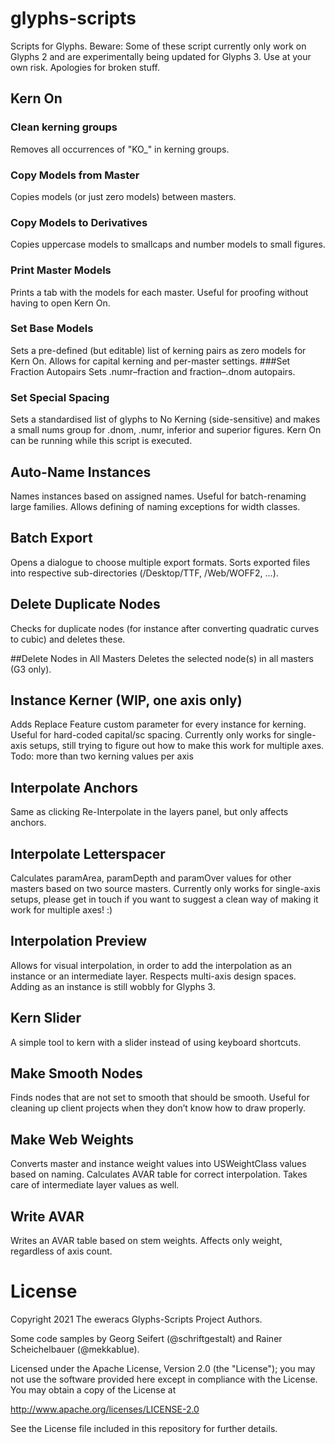 # glyphs-scripts
Scripts for Glyphs. Beware: Some of these script currently only work on Glyphs 2 and are experimentally being updated for Glyphs 3. Use at your own risk. Apologies for broken stuff.

## Kern On
### Clean kerning groups
Removes all occurrences of "KO_" in kerning groups.
### Copy Models from Master
Copies models (or just zero models) between masters.
### Copy Models to Derivatives
Copies uppercase models to smallcaps and number models to small figures.
### Print Master Models
Prints a tab with the models for each master. Useful for proofing without having to open Kern On.
### Set Base Models
Sets a pre-defined (but editable) list of kerning pairs as zero models for Kern On. Allows for capital kerning and per-master settings.
###Set Fraction Autopairs
Sets .numr–fraction and fraction–.dnom autopairs.
### Set Special Spacing
Sets a standardised list of glyphs to No Kerning (side-sensitive) and makes a small nums group for .dnom, .numr, inferior and superior figures. Kern On can be running while this script is executed.

## Auto-Name Instances
Names instances based on assigned names. Useful for batch-renaming large families. Allows defining of naming exceptions for width classes.

## Batch Export
Opens a dialogue to choose multiple export formats. Sorts exported files into respective sub-directories (/Desktop/TTF, /Web/WOFF2, ...).

## Delete Duplicate Nodes
Checks for duplicate nodes (for instance after converting quadratic curves to cubic) and deletes these.

##Delete Nodes in All Masters
Deletes the selected node(s) in all masters (G3 only).

## Instance Kerner (WIP, one axis only)
Adds Replace Feature custom parameter for every instance for kerning. Useful for hard-coded capital/sc spacing. Currently only works for single-axis setups, still trying to figure out how to make this work for multiple axes. Todo: more than two kerning values per axis

## Interpolate Anchors
Same as clicking Re-Interpolate in the layers panel, but only affects anchors.

## Interpolate Letterspacer
Calculates paramArea, paramDepth and paramOver values for other masters based on two source masters. Currently only works for single-axis setups, please get in touch if you want to suggest a clean way of making it work for multiple axes! :)

## Interpolation Preview
Allows for visual interpolation, in order to add the interpolation as an instance or an intermediate layer. Respects multi-axis design spaces. Adding as an instance is still wobbly for Glyphs 3.

## Kern Slider
A simple tool to kern with a slider instead of using keyboard shortcuts.

## Make Smooth Nodes
Finds nodes that are not set to smooth that should be smooth. Useful for cleaning up client projects when they don’t know how to draw properly.

## Make Web Weights
Converts master and instance weight values into USWeightClass values based on naming. Calculates AVAR table for correct interpolation. Takes care of intermediate layer values as well.

## Write AVAR
Writes an AVAR table based on stem weights. Affects only weight, regardless of axis count.


# License

Copyright 2021 The eweracs Glyphs-Scripts Project Authors.

Some code samples by Georg Seifert (@schriftgestalt) and Rainer Scheichelbauer (@mekkablue).

Licensed under the Apache License, Version 2.0 (the "License");
you may not use the software provided here except in compliance with the License.
You may obtain a copy of the License at

http://www.apache.org/licenses/LICENSE-2.0

See the License file included in this repository for further details.
